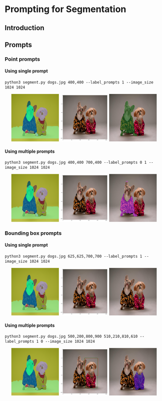 # Prompting for Segmentation

## Introduction


## Prompts

### Point prompts

#### Using single prompt

~~~
python3 segment.py dogs.jpg 400,400 --label_prompts 1 --image_size 1024 1024
~~~

<p align="center">
  <img src="files-for-readme/dogs_multiple_masks_on_image.png" width="30%" />
  <img src="files-for-readme/dogs_point_prompts_on_image_1.png" width="30%" />
  <img src="files-for-readme/dogs_masked_image_via_points_1.png" width="30%" />
</p>

#### Using multiple prompts

~~~
python3 segment.py dogs.jpg 400,400 700,400 --label_prompts 0 1 --image_size 1024 1024
~~~

<p align="center">
  <img src="files-for-readme/dogs_multiple_masks_on_image.png" width="30%" />
  <img src="files-for-readme/dogs_point_prompts_on_image_2.png" width="30%" />
  <img src="files-for-readme/dogs_masked_image_via_points_2.png" width="30%" />
</p>


### Bounding box prompts

#### Using single prompt

~~~
python3 segment.py dogs.jpg 625,625,700,700 --label_prompts 1 --image_size 1024 1024
~~~


<p align="center">
  <img src="files-for-readme/dogs_multiple_masks_on_image.png" width="30%" />
  <img src="files-for-readme/dogs_bbox_prompts_on_image_1.png" width="30%" />
  <img src="files-for-readme/dogs_masked_image_via_bboxes_1.png" width="30%" />
</p>

#### Using multiple prompts

~~~
python3 segment.py dogs.jpg 500,200,800,900 510,210,810,610 --label_prompts 1 0 --image_size 1024 1024
~~~

<p align="center">
  <img src="files-for-readme/dogs_multiple_masks_on_image.png" width="30%" />
  <img src="files-for-readme/dogs_bbox_prompts_on_image_2.png" width="30%" />
  <img src="files-for-readme/dogs_masked_image_via_bboxes_2.png" width="30%" />
</p>